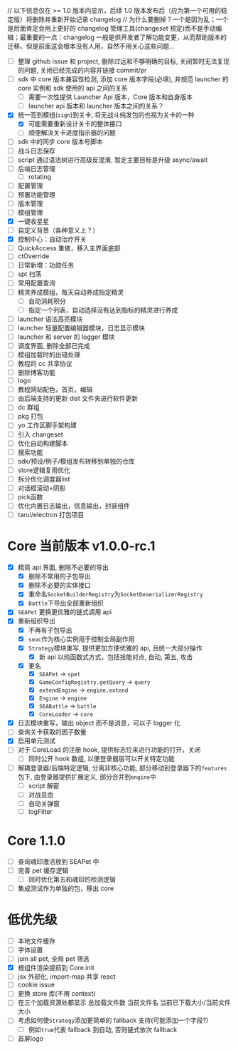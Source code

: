 // 以下信息仅在 >= 1.0 版本内显示，后续 1.0 版本发布后（应为第一个可用的稳定版）将删除并重新开始记录 changelog
// 为什么要删掉？一个是因为乱；一个是后面肯定会用上更好的 changelog 管理工具(changeset 预定)而不是手动编辑；最重要的一点：changelog 一般是供开发者了解功能变更，从而帮助版本的迁移。但是前面这会根本没有人用，自然不用关心这些问题...

- [ ] 整理 github issue 和 project, 删除过远和不够明确的目标, 关闭暂时无法复现的问题, 关闭已经完成的内容并链接 commit/pr
- [ ] sdk 中 core 版本兼容性检测, 添加 core 版本字段(必填), 并规范 launcher 的 core 实例和 sdk 使用的 api 之间的关系
  - [ ] 需要一次性提供 Launcher Api 版本，Core 版本和自身版本
  - [ ] launcher api 版本和 launcher 版本之间的关系？
- [x] 统一签到模组(`sign`)到关卡, 将无战斗纯发包的也视为关卡的一种
  - [x] 可能需要重新设计关卡的整体接口
  - [ ] 顺便解决关卡进度指示器的问题
- [ ] sdk 中的同步 core 版本号脚本
- [ ] 战斗日志保存
- [ ] script 通过语法树进行高级反混淆, 暂定主要目标是升级 async/await
- [ ] 后端日志管理
  - [ ] rotating
- [ ] 配置管理
- [ ] 预置功能管理
- [ ] 版本管理
- [ ] 模组管理
- [x] 一键收星星
- [ ] 自定义背景（各种意义上？）
- [x] 控制中心：自动治疗开关
- [ ] QuickAccess 重做，移入主界面底部
- [ ] ctOverride
- [ ] 日常新增：功勋任务
- [ ] spt 扫荡
- [ ] 常用配置查询
- [ ] 精灵养成模组，每天自动养成指定精灵
  - [ ] 自动消耗积分
  - [ ] 指定一个列表，自动选择没有达到指标的精灵进行养成
- [ ] launcher 语法高亮模块
- [ ] launcher 轻量配置编辑器模块，日志显示模块
- [ ] launcher 和 server 的 logger 模块
- [ ] 调度界面, 删除全部已完成
- [ ] 模组加载时的出错处理
- [ ] 教程的 cc 共享协议
- [ ] 删除博客功能
- [ ] logo
- [ ] 教程网站配色，首页，编辑
- [ ] 由后端支持的更新 dist 文件夹进行软件更新
- [ ] dc 群组
- [ ] pkg 打包
- [ ] yo 工作区脚手架构建
- [ ] 引入 changeset
- [ ] 优化自动构建脚本
- [ ] 搜索功能
- [ ] sdk/预设/例子/模组发布转移到单独的仓库
- [ ] store逻辑复用优化
- [ ] 拆分优化调度器list
- [ ] 对话框滚动+阴影
- [ ] pick函数
- [ ] 优化内置日志输出，信息输出，封装组件
- [ ] tarui/electron 打包项目

# Core 当前版本 v1.0.0-rc.1

- [x] 精简 api 界面, 删除不必要的导出
  - [x] 删除不常用的子包导出
  - [x] 删除不必要的实体接口
  - [x] 重命名`SocketBuilderRegistry`为`SocketDeserializerRegistry`
  - [x] `Battle`下导出全部重新组织
- [x] `SEAPet` 更换更优雅的链式调用 api
- [x] 重新组织导出
  - [x] 不再有子包导出
  - [x] `seac`作为核心实例用于控制全局副作用
  - [x] `Strategy`模块重写, 提供更加方便优雅的 api, 且统一大部分操作
    - [x] 新 api 以纯函数式方式，包括技能对点, 自动, 第五, 攻击
  - [x] 更名
    - [x] `SEAPet` -> `spet`
    - [x] `GameConfigRegistry.getQuery` -> `query`
    - [x] `extendEngine` -> `engine.extend`
    - [x] `Engine` -> `engine`
    - [x] `SEABattle` -> `battle`
    - [x] `CoreLoader` -> `core`
- [x] 日志模块重写，输出 object 而不是消息，可以子 logger 化
- [ ] 查询关卡获取的因子数量
- [x] 启用单元测试
- [ ] 对于 CoreLoad 的注册 hook, 提供标志位来进行功能的打开，关闭
  - [ ] 同时公开 hook 数组, 以便登录器层可以开关特定功能
- [ ] 解耦登录器/后端特定逻辑, 分离非核心功能, 部分移动到登录器下的`features`包下, 由登录器提供扩展定义, 部分合并到`engine`中
  - [ ] script 解密
  - [ ] 对战显血
  - [ ] 自动关弹窗
  - [ ] logFilter

# Core 1.1.0

- [ ] 查询魂印激活放到 SEAPet 中
- [ ] 完善 pet 缓存逻辑
  - [ ] 同时优化第五和魂印的检测逻辑
- [ ] 集成测试作为单独的包，移出 core

# 低优先级

- [ ] 本地文件缓存
- [ ] 字体设置
- [ ] join all pet, 全局 pet 筛选
- [x] 根组件渲染提前到 Core.init
- [ ] jsx 外部化, import-map 共享 react
- [ ] cookie issue
- [ ] 更换 store 库(不用 context)
- [ ] 在三个加载资源处都显示 总加载文件数 当前文件名 当前已下载大小/当前文件大小
- [ ] 考虑如何使`Strategy`添加更简单的 fallback 支持(可能添加一个字段?)
  - [ ] 例如`true`代表 fallback 到自动, 否则链式依次 fallback
- [ ] 首屏logo
